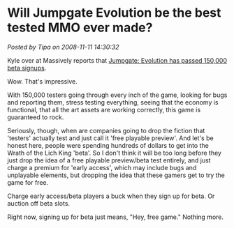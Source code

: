 # Will Jumpgate Evolution be the best tested MMO ever made?

*Posted by Tipa on 2008-11-11 14:30:32*

Kyle over at Massively reports that [Jumpgate: Evolution has passed 150,000 beta signups](http://www.massively.com/2008/11/11/jumpgate-evolution-surpasses-150k-beta-sign-ups/).

Wow. That's impressive.

With 150,000 testers going through every inch of the game, looking for bugs and reporting them, stress testing everything, seeing that the economy is functional, that all the art assets are working correctly, this game is guaranteed to rock.

Seriously, though, when are companies going to drop the fiction that 'testers' actually test and just call it 'free playable preview'. And let's be honest here, people were spending hundreds of dollars to get into the Wrath of the Lich King 'beta'. So I don't think it will be too long before they just drop the idea of a free playable preview/beta test entirely, and just charge a premium for 'early access', which may include bugs and unplayable elements, but dropping the idea that these gamers get to try the game for free.

Charge early access/beta players a buck when they sign up for beta. Or auction off beta slots.

Right now, signing up for beta just means, "Hey, free game." Nothing more.


